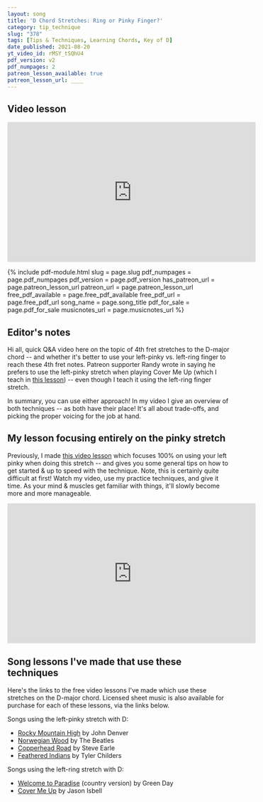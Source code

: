 ```yaml
---
layout: song
title: 'D Chord Stretches: Ring or Pinky Finger?'
category: tip_technique
slug: "378"
tags: [Tips & Techniques, Learning Chords, Key of D]
date_published: 2021-08-20
yt_video_id: rMSY_tSQhU4
pdf_version: v2
pdf_numpages: 2
patreon_lesson_available: true
patreon_lesson_url: ____
---
```





## Video lesson

<iframe width="560" height="315" src="https://www.youtube.com/embed/{{page.yt_video_id}}" frameborder="0" allow="accelerometer; autoplay; encrypted-media; gyroscope; picture-in-picture" allowfullscreen></iframe>

{% include pdf-module.html slug = page.slug pdf_numpages = page.pdf_numpages pdf_version = page.pdf_version has_patreon_url = page.patreon_lesson_url patreon_url = page.patreon_lesson_url free_pdf_available = page.free_pdf_available free_pdf_url = page.free_pdf_url song_name = page.song_title pdf_for_sale = page.pdf_for_sale musicnotes_url = page.musicnotes_url %}

## Editor's notes

Hi all, quick Q&A video here on the topic of 4th fret stretches to the D-major chord -- and whether it's better to use your left-pinky vs. left-ring finger to reach these 4th fret notes. Patreon supporter Randy wrote in saying he prefers to use the left-pinky stretch when playing Cover Me Up (which I teach in [this lesson](https://playsongnotes.com/lessons/376/)) -- even though I teach it using the left-ring finger stretch.

In summary, you can use either approach! In my video I give an overview of both techniques -- as both have their place! It's all about trade-offs, and picking the proper voicing for the job at hand.

## My lesson focusing entirely on the pinky stretch

Previously, I made [this video lesson](/lessons/167) which focuses 100% on using your left pinky when doing this stretch -- and gives you some general tips on how to get started & up to speed with the technique. Note, this is certainly quite difficult at first! Watch my video, use my practice techniques, and give it time. As your mind & muscles get familiar with things, it'll slowly become more and more manageable.

<iframe width="560" height="315" src="https://www.youtube.com/embed/UyZ6maC6FxM?showinfo=0" frameborder="0" allowfullscreen></iframe>

## Song lessons I've made that use these techniques

Here's the links to the free video lessons I've made which use these stretches on the D-major chord. Licensed sheet music is also available for purchase for each of these lessons, via the links below.

Songs using the left-pinky stretch with D:

- [Rocky Mountain High](/lessons/160) by John Denver
- [Norwegian Wood](/lessons/169) by The Beatles
- [Copperhead Road](/lessons/213) by Steve Earle
- [Feathered Indians](/lessons/107) by Tyler Childers

Songs using the left-ring stretch with D:

- [Welcome to Paradise](/lessons/322) (country version) by Green Day
- [Cover Me Up](/lessons/376) by Jason Isbell
